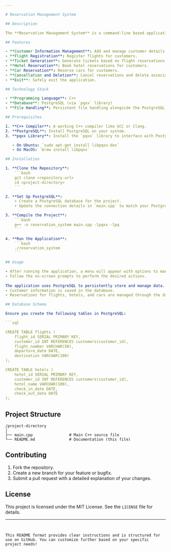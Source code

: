 ```yaml
---

# Reservation Management System

## Description

The **Reservation Management System** is a command-line based application written in C++ that allows users to manage reservations for flights, hotels, and car rentals. The system provides a simple menu-driven interface for managing customer information, booking reservations, generating tickets, and canceling bookings. It uses PostgreSQL as the backend database to store and manage all reservation-related data.

## Features

- **Customer Information Management**: Add and manage customer details.
- **Flight Registration**: Register flights for customers.
- **Ticket Generation**: Generate tickets based on flight reservations.
- **Hotel Reservation**: Book hotel reservations for customers.
- **Car Reservation**: Reserve cars for customers.
- **Cancellation and Deletion**: Cancel reservations and delete associated data.
- **Exit**: Safely exit the application.

## Technology Stack

- **Programming Language**: C++
- **Database**: PostgreSQL (via `pqxx` library)
- **File Handling**: Persistent file handling alongside the PostgreSQL database.

## Prerequisites

1. **C++ Compiler**: A working C++ compiler like GCC or Clang.
2. **PostgreSQL**: Install PostgreSQL on your system.
3. **pqxx Library**: Install the `pqxx` library to interface with PostgreSQL.

   - On Ubuntu: `sudo apt-get install libpqxx-dev`
   - On MacOS: `brew install libpqxx`

## Installation

1. **Clone the Repository**:
    ```bash
    git clone <repository-url>
    cd <project-directory>
    ```

2. **Set Up PostgreSQL**:
    - Create a PostgreSQL database for the project.
    - Update the connection details in `main.cpp` to match your PostgreSQL setup.

3. **Compile the Project**:
    ```bash
    g++ -o reservation_system main.cpp -lpqxx -lpq
    ```

4. **Run the Application**:
    ```bash
    ./reservation_system
    ```

## Usage

- After running the application, a menu will appear with options to manage customer information, make reservations, generate tickets, and more.
- Follow the on-screen prompts to perform the desired actions.
  
The application uses PostgreSQL to persistently store and manage data. For example:
- Customer information is saved in the database.
- Reservations for flights, hotels, and cars are managed through the database.

## Database Schema

Ensure you create the following tables in PostgreSQL:

```sql

CREATE TABLE flights (
    flight_id SERIAL PRIMARY KEY,
    customer_id INT REFERENCES customers(customer_id),
    flight_number VARCHAR(50),
    departure_date DATE,
    destination VARCHAR(100)
);

CREATE TABLE hotels (
    hotel_id SERIAL PRIMARY KEY,
    customer_id INT REFERENCES customers(customer_id),
    hotel_name VARCHAR(100),
    check_in_date DATE,
    check_out_date DATE
);
```

## Project Structure

```
/project-directory
│
├── main.cpp                # Main C++ source file
└── README.md               # Documentation (this file)
```

## Contributing

1. Fork the repository.
2. Create a new branch for your feature or bugfix.
3. Submit a pull request with a detailed explanation of your changes.

## License

This project is licensed under the MIT License. See the `LICENSE` file for details.

---
```


This README format provides clear instructions and is structured for use on GitHub. You can customize further based on your specific project needs!
